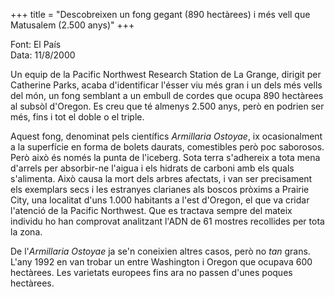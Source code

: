 +++
title = "Descobreixen un fong gegant (890 hectàrees) i més vell que Matusalem (2.500 anys)"
+++

Font: El País  
Data: 11/8/2000

Un equip de la Pacific Northwest Research Station de La Grange, dirigit per Catherine Parks, acaba d'identificar l'ésser viu més gran i un dels més vells del món, un fong semblant a un embull de cordes que ocupa 890 hectàrees al subsòl d'Oregon. Es creu que té almenys 2.500 anys, però en podrien ser més, fins i tot el doble o el triple.

Aquest fong, denominat pels científics *Armillaria Ostoyae*, ix ocasionalment a la superfície en forma de bolets daurats, comestibles però poc saborosos. Però això és només la punta de l'iceberg. Sota terra s'adhereix a tota mena d'arrels per absorbir-ne l'aigua i els hidrats de carboni amb els quals s'alimenta. Això causa la mort dels arbres afectats, i van ser precisament els exemplars secs i les estranyes clarianes als boscos pròxims a Prairie City, una localitat d'uns 1.000 habitants a l'est d'Oregon, el que va cridar l'atenció de la Pacific Northwest. Que es tractava sempre del mateix individu ho han comprovat analitzant l'ADN de 61 mostres recollides per tota la zona.

De l'*Armillaria Ostoyae* ja se'n coneixien altres casos, però no *tan* grans. L'any 1992 en van trobar un entre Washington i Oregon que ocupava 600 hectàrees. Les varietats europees fins ara no passen d'unes poques hectàrees.

